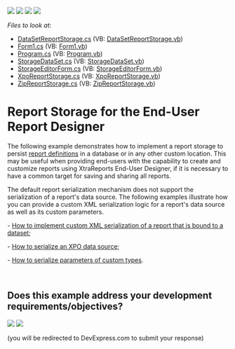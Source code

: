 <!-- default badges list -->
![](https://img.shields.io/endpoint?url=https://codecentral.devexpress.com/api/v1/VersionRange/128604636/19.2.3%2B)
[![](https://img.shields.io/badge/Open_in_DevExpress_Support_Center-FF7200?style=flat-square&logo=DevExpress&logoColor=white)](https://supportcenter.devexpress.com/ticket/details/E2704)
[![](https://img.shields.io/badge/📖_How_to_use_DevExpress_Examples-e9f6fc?style=flat-square)](https://docs.devexpress.com/GeneralInformation/403183)
[![](https://img.shields.io/badge/💬_Leave_Feedback-feecdd?style=flat-square)](#does-this-example-address-your-development-requirementsobjectives)
<!-- default badges end -->
<!-- default file list -->
*Files to look at*:

* [DataSetReportStorage.cs](./CS/Reporting_report-storage-for-the-end-user-report-designer-e2704/DataSetReportStorage.cs) (VB: [DataSetReportStorage.vb](./VB/Reporting_report-storage-for-the-end-user-report-designer-e2704/DataSetReportStorage.vb))
* [Form1.cs](./CS/Reporting_report-storage-for-the-end-user-report-designer-e2704/Form1.cs) (VB: [Form1.vb](./VB/Reporting_report-storage-for-the-end-user-report-designer-e2704/Form1.vb))
* [Program.cs](./CS/Reporting_report-storage-for-the-end-user-report-designer-e2704/Program.cs) (VB: [Program.vb](./VB/Reporting_report-storage-for-the-end-user-report-designer-e2704/Program.vb))
* [StorageDataSet.cs](./CS/Reporting_report-storage-for-the-end-user-report-designer-e2704/StorageDataSet.cs) (VB: [StorageDataSet.vb](./VB/Reporting_report-storage-for-the-end-user-report-designer-e2704/StorageDataSet.vb))
* [StorageEditorForm.cs](./CS/Reporting_report-storage-for-the-end-user-report-designer-e2704/StorageEditorForm.cs) (VB: [StorageEditorForm.vb](./VB/Reporting_report-storage-for-the-end-user-report-designer-e2704/StorageEditorForm.vb))
* [XpoReportStorage.cs](./CS/Reporting_report-storage-for-the-end-user-report-designer-e2704/XpoReportStorage.cs) (VB: [XpoReportStorage.vb](./VB/Reporting_report-storage-for-the-end-user-report-designer-e2704/XpoReportStorage.vb))
* [ZipReportStorage.cs](./CS/Reporting_report-storage-for-the-end-user-report-designer-e2704/ZipReportStorage.cs) (VB: [ZipReportStorage.vb](./VB/Reporting_report-storage-for-the-end-user-report-designer-e2704/ZipReportStorage.vb))
<!-- default file list end -->
# Report Storage for the End-User Report Designer


<p>The following example demonstrates how to implement a report storage to persist <a href="http://documentation.devexpress.com/XtraReports/CustomDocument2592.aspx"><u>report definitions</u></a> in a database or in any other custom location. This may be useful when providing end-users with the capability to create and customize reports using XtraReports End-User Designer, if it is necessary to have a common target for saving and sharing all reports.</p><p>The default report serialization mechanism does not support the serialization of a report's data source. The following examples illustrate how you can provide a custom XML serialization logic for a report's data source as well as its custom parameters.</p><p>- <a href="https://www.devexpress.com/Support/Center/p/E3157">How to implement custom XML serialization of a report that is bound to a dataset</a>;</p><p>- <a href="https://www.devexpress.com/Support/Center/p/E3169">How to serialize an XPO data source</a>;</p><p>- <a href="https://www.devexpress.com/Support/Center/p/E3186">How to serialize parameters of custom types</a>.</p>

<br/>


<!-- feedback -->
## Does this example address your development requirements/objectives?

[<img src="https://www.devexpress.com/support/examples/i/yes-button.svg"/>](https://www.devexpress.com/support/examples/survey.xml?utm_source=github&utm_campaign=reporting-winforms-custom-report-storage&~~~was_helpful=yes) [<img src="https://www.devexpress.com/support/examples/i/no-button.svg"/>](https://www.devexpress.com/support/examples/survey.xml?utm_source=github&utm_campaign=reporting-winforms-custom-report-storage&~~~was_helpful=no)

(you will be redirected to DevExpress.com to submit your response)
<!-- feedback end -->
